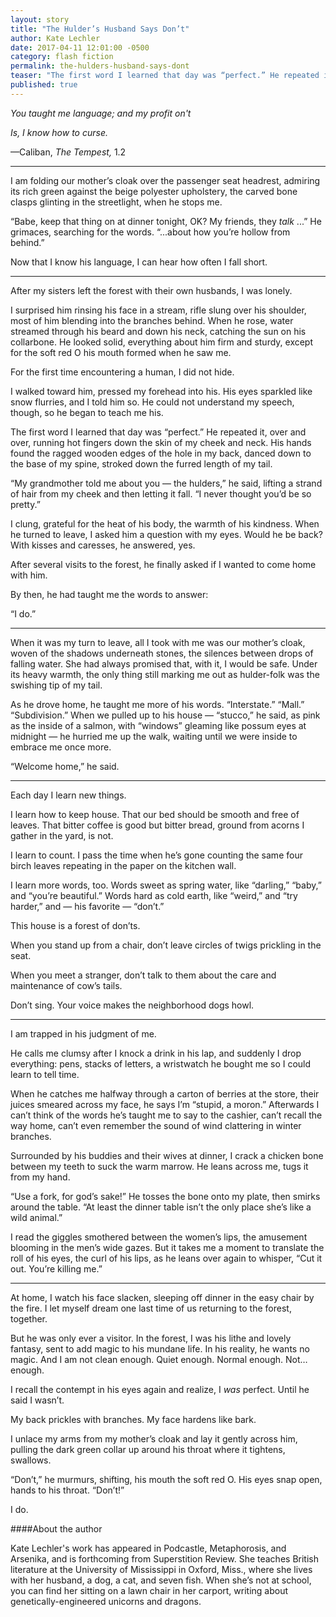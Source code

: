 ```yaml
---
layout: story
title: "The Hulder’s Husband Says Don’t"
author: Kate Lechler
date: 2017-04-11 12:01:00 -0500
category: flash fiction
permalink: the-hulders-husband-says-dont
teaser: "The first word I learned that day was “perfect.” He repeated it, over and over, running hot fingers down the skin of my cheek and neck. His hands found the ragged wooden edges of the hole in my back, danced down to the base of my spine, stroked down the furred length of my tail."
published: true
---
```


*You taught me language; and my profit on't*

*Is, I know how to curse.*

—Caliban, *The Tempest,* 1.2

----

I am folding our mother’s cloak over the passenger seat headrest, admiring its rich green against the beige polyester upholstery, the carved bone clasps glinting in the streetlight, when he stops me.

“Babe, keep that thing on at dinner tonight, OK? My friends, they *talk* ...” He grimaces, searching for the words. “...about how you’re hollow from behind.”

Now that I know his language, I can hear how often I fall short.

----

After my sisters left the forest with their own husbands, I was lonely.

I surprised him rinsing his face in a stream, rifle slung over his shoulder, most of him blending into the branches behind. When he rose, water streamed through his beard and down his neck, catching the sun on his collarbone. He looked solid, everything about him firm and sturdy, except for the soft red O his mouth formed when he saw me.

For the first time encountering a human, I did not hide.

I walked toward him, pressed my forehead into his. His eyes sparkled like snow flurries, and I told him so. He could not understand my speech, though, so he began to teach me his.

The first word I learned that day was “perfect.” He repeated it, over and over, running hot fingers down the skin of my cheek and neck. His hands found the ragged wooden edges of the hole in my back, danced down to the base of my spine, stroked down the furred length of my tail.

“My grandmother told me about you — the hulders,” he said, lifting a strand of hair from my cheek and then letting it fall. “I never thought you’d be so pretty.”

I clung, grateful for the heat of his body, the warmth of his kindness. When he turned to leave, I asked him a question with my eyes. Would he be back? With kisses and caresses, he answered, yes.

After several visits to the forest, he finally asked if I wanted to come home with him.

By then, he had taught me the words to answer:

“I do.”

----

When it was my turn to leave, all I took with me was our mother’s cloak, woven of the shadows underneath stones, the silences between drops of falling water. She had always promised that, with it, I would be safe. Under its heavy warmth, the only thing still marking me out as hulder-folk was the swishing tip of my tail.

As he drove home, he taught me more of his words. “Interstate.” “Mall.” “Subdivision.” When we pulled up to his house — “stucco,” he said, as pink as the inside of a salmon, with “windows” gleaming like possum eyes at midnight — he hurried me up the walk, waiting until we were inside to embrace me once more.

“Welcome home,” he said.

----

Each day I learn new things.

I learn how to keep house. That our bed should be smooth and free of leaves. That bitter coffee is good but bitter bread, ground from acorns I gather in the yard, is not.

I learn to count. I pass the time when he’s gone counting the same four birch leaves repeating in the paper on the kitchen wall.

I learn more words, too. Words sweet as spring water, like “darling,” “baby,” and “you’re beautiful.” Words hard as cold earth, like “weird,” and “try harder,” and — his favorite — “don’t.”

This house is a forest of don’ts.

When you stand up from a chair, don’t leave circles of twigs prickling in the seat.

When you meet a stranger, don’t talk to them about the care and maintenance of cow’s tails.

Don’t sing. Your voice makes the neighborhood dogs howl.

----

I am trapped in his judgment of me.

He calls me clumsy after I knock a drink in his lap, and suddenly I drop everything: pens, stacks of letters, a wristwatch he bought me so I could learn to tell time.

When he catches me halfway through a carton of berries at the store, their juices smeared across my face, he says I’m “stupid, a moron.” Afterwards I can’t think of the words he’s taught me to say to the cashier, can’t recall the way home, can’t even remember the sound of wind clattering in winter branches.

Surrounded by his buddies and their wives at dinner, I crack a chicken bone between my teeth to suck the warm marrow. He leans across me, tugs it from my hand.

“Use a fork, for god’s sake!” He tosses the bone onto my plate, then smirks around the table. “At least the dinner table isn’t the only place she’s like a wild animal.”

I read the giggles smothered between the women’s lips, the amusement blooming in the men’s wide gazes. But it takes me a moment to translate the roll of his eyes, the curl of his lips, as he leans over again to whisper, “Cut it out. You’re killing me.”

----

At home, I watch his face slacken, sleeping off dinner in the easy chair by the fire. I let myself dream one last time of us returning to the forest, together.

But he was only ever a visitor. In the forest, I was his lithe and lovely fantasy, sent to add magic to his mundane life. In his reality, he wants no magic. And I am not clean enough. Quiet enough. Normal enough. Not… enough.

I recall the contempt in his eyes again and realize, I *was* perfect. Until he said I wasn’t.

My back prickles with branches. My face hardens like bark.

I unlace my arms from my mother’s cloak and lay it gently across him, pulling the dark green collar up around his throat where it tightens, swallows.

“Don’t,” he murmurs, shifting, his mouth the soft red O. His eyes snap open, hands to his throat. “Don’t!”

I do.

####About the author

Kate Lechler's work has appeared in Podcastle, Metaphorosis, and Arsenika, and is forthcoming from Superstition Review. She teaches British literature at the University of Mississippi in Oxford, Miss., where she lives with her husband, a dog, a cat, and seven fish. When she’s not at school, you can find her sitting on a lawn chair in her carport, writing about genetically-engineered unicorns and dragons.
